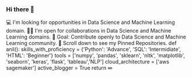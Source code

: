### Hi there 👋

💻 I'm looking for opportunities in Data Science and Machine Learning domain.
🤝🏻 I'm open for collaborations in Data Science and Machine Learning domains.
🎯 Goal: Contribute openly to Data Science and Machine Learning community.
📌 Scroll down to see my Pinned Repositories.
def anil():
  skills_with_proficiency = {'Python': 'Advance', 'SQL': 'Intermidiate', 'HTML': 'Beginner'}
  tools = ['numpy', 'pandas', 'sklearn', 'nltk', 'matplotlib', 'seaborn', 'keras', 'flask', 'tableau','NLP']
  cloud_architecture = ['aws sagemaker']
  active_blogger = True
  return ∞
